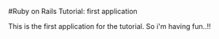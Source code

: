#Ruby on Rails Tutorial: first application

This is the first application for the tutorial.
So i'm having fun..!!